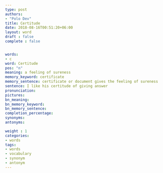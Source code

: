 ```yaml
---
type: post
authors:
- "Polo Dev"
title: Certitude
date: 2018-08-16T00:51:20+06:00
layout: word
draft : false
complete : false


words:
- c
word: Certitude
pos: "n"
meaning: a feeling of sureness
memory_keyword: certificate
memory_sentence: certificate or document gives the feeling of sureness to the employers.
sentence: I like his certitude of giving answer
pronunciation:
pictures:
bn_meaning: 
bn_memory_keyword: 
bn_memory_sentence:
completion_percentage:
synonyms:
antonyms:

weight : 1
categories:
- words
tags:
- words
- vocabulary
- synonym
- antonym
---
```

